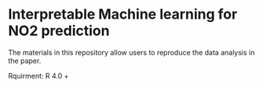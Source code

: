 # Interpretable Machine learning for NO2 prediction
The materials in this repository allow users to reproduce the data analysis in the paper.

Rquirment: R 4.0 +

